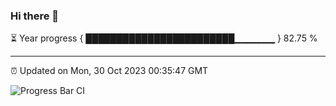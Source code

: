 ### Hi there 👋

⏳ Year progress { ████████████████████████▁▁▁▁▁▁ } 82.75 %

---

⏰ Updated on Mon, 30 Oct 2023 00:35:47 GMT

![Progress Bar CI](https://github.com/Shyam-Makwana/GitHub-Actions-Demo/workflows/Progress%20Bar%20CI/badge.svg)
